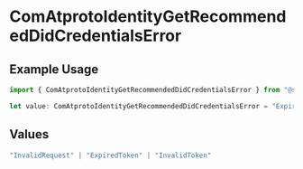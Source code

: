 # ComAtprotoIdentityGetRecommendedDidCredentialsError

## Example Usage

```typescript
import { ComAtprotoIdentityGetRecommendedDidCredentialsError } from "@speakeasy-sdks/bluesky/models/errors";

let value: ComAtprotoIdentityGetRecommendedDidCredentialsError = "ExpiredToken";
```

## Values

```typescript
"InvalidRequest" | "ExpiredToken" | "InvalidToken"
```